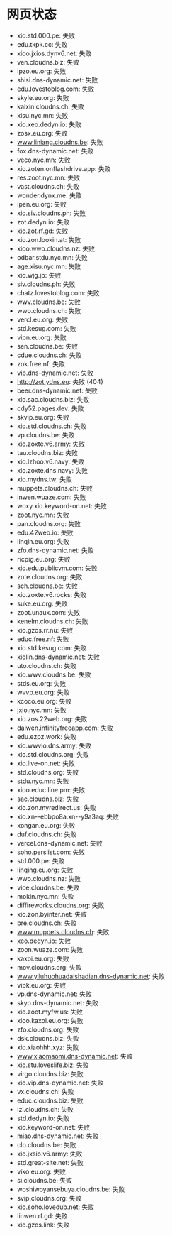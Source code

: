 # 网页状态
- xio.std.000.pe: 失败
- edu.tkpk.cc: 失败
- xioo.jxios.dynv6.net: 失败
- ven.cloudns.biz: 失败
- ipzo.eu.org: 失败
- shisi.dns-dynamic.net: 失败
- edu.lovestoblog.com: 失败
- skyle.eu.org: 失败
- kaixin.cloudns.ch: 失败
- xisu.nyc.mn: 失败
- xio.xeo.dedyn.io: 失败
- zosx.eu.org: 失败
- www.liniang.cloudns.be: 失败
- fox.dns-dynamic.net: 失败
- veco.nyc.mn: 失败
- xio.zoten.onflashdrive.app: 失败
- res.zoot.nyc.mn: 失败
- vast.cloudns.ch: 失败
- wonder.dynx.me: 失败
- ipen.eu.org: 失败
- xio.siv.cloudns.ph: 失败
- zot.dedyn.io: 失败
- xio.zot.rf.gd: 失败
- xio.zon.lookin.at: 失败
- xioo.wwo.cloudns.nz: 失败
- odbar.stdu.nyc.mn: 失败
- age.xisu.nyc.mn: 失败
- xio.wjg.jp: 失败
- siv.cloudns.ph: 失败
- chatz.lovestoblog.com: 失败
- wwv.cloudns.be: 失败
- wwo.cloudns.ch: 失败
- vercl.eu.org: 失败
- std.kesug.com: 失败
- vipn.eu.org: 失败
- sen.cloudns.be: 失败
- cdue.cloudns.ch: 失败
- zok.free.nf: 失败
- vip.dns-dynamic.net: 失败
- http://zot.ydns.eu: 失败 (404)
- beer.dns-dynamic.net: 失败
- xio.sac.cloudns.biz: 失败
- cdy52.pages.dev: 失败
- skvip.eu.org: 失败
- xio.std.cloudns.ch: 失败
- vp.cloudns.be: 失败
- xio.zoxte.v6.army: 失败
- tau.cloudns.biz: 失败
- xio.lzhoo.v6.navy: 失败
- xio.zoxte.dns.navy: 失败
- xio.mydns.tw: 失败
- muppets.cloudns.ch: 失败
- inwen.wuaze.com: 失败
- woxy.xio.keyword-on.net: 失败
- zoot.nyc.mn: 失败
- pan.cloudns.org: 失败
- edu.42web.io: 失败
- linqin.eu.org: 失败
- zfo.dns-dynamic.net: 失败
- ricpig.eu.org: 失败
- xio.edu.publicvm.com: 失败
- zote.cloudns.org: 失败
- sch.cloudns.be: 失败
- xio.zoxte.v6.rocks: 失败
- suke.eu.org: 失败
- zoot.unaux.com: 失败
- kenelm.cloudns.ch: 失败
- xio.gzos.rr.nu: 失败
- educ.free.nf: 失败
- xio.std.kesug.com: 失败
- xiolin.dns-dynamic.net: 失败
- uto.cloudns.ch: 失败
- xio.wwv.cloudns.be: 失败
- stds.eu.org: 失败
- wvvp.eu.org: 失败
- kcoco.eu.org: 失败
- jxio.nyc.mn: 失败
- xio.zos.22web.org: 失败
- daiwen.infinityfreeapp.com: 失败
- edu.ezpz.work: 失败
- xio.wwvio.dns.army: 失败
- xio.std.cloudns.org: 失败
- xio.live-on.net: 失败
- std.cloudns.org: 失败
- stdu.nyc.mn: 失败
- xioo.educ.line.pm: 失败
- sac.cloudns.biz: 失败
- xio.zon.myredirect.us: 失败
- xio.xn--ebbpo8a.xn--y9a3aq: 失败
- xongan.eu.org: 失败
- duf.cloudns.ch: 失败
- vercel.dns-dynamic.net: 失败
- soho.perslist.com: 失败
- std.000.pe: 失败
- linqing.eu.org: 失败
- wwo.cloudns.nz: 失败
- vice.cloudns.be: 失败
- mokin.nyc.mn: 失败
- diffireworks.cloudns.org: 失败
- xio.zon.byinter.net: 失败
- bre.cloudns.ch: 失败
- www.muppets.cloudns.ch: 失败
- xeo.dedyn.io: 失败
- zoon.wuaze.com: 失败
- kaxoi.eu.org: 失败
- mov.cloudns.org: 失败
- www.yiluhuohuadaishadian.dns-dynamic.net: 失败
- vipk.eu.org: 失败
- vp.dns-dynamic.net: 失败
- skyo.dns-dynamic.net: 失败
- xio.zoot.myfw.us: 失败
- xioo.kaxoi.eu.org: 失败
- zfo.cloudns.org: 失败
- dsk.cloudns.biz: 失败
- xio.xiaohhh.xyz: 失败
- www.xiaomaomi.dns-dynamic.net: 失败
- xio.stu.loveslife.biz: 失败
- virgo.cloudns.biz: 失败
- xio.vip.dns-dynamic.net: 失败
- vx.cloudns.ch: 失败
- educ.cloudns.biz: 失败
- lzi.cloudns.ch: 失败
- std.dedyn.io: 失败
- xio.keyword-on.net: 失败
- miao.dns-dynamic.net: 失败
- clo.cloudns.be: 失败
- xio.jxsio.v6.army: 失败
- std.great-site.net: 失败
- viko.eu.org: 失败
- si.cloudns.be: 失败
- woshiwoyansebuya.cloudns.be: 失败
- svip.cloudns.org: 失败
- xio.soho.lovedub.net: 失败
- linwen.rf.gd: 失败
- xio.gzos.link: 失败
